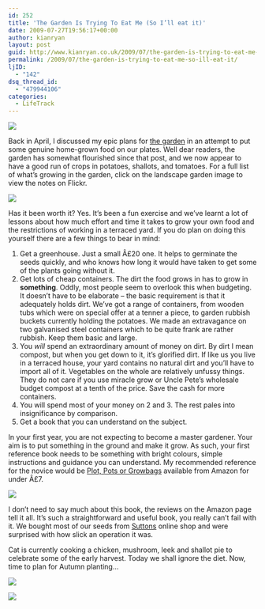 ```yaml
---
id: 252
title: 'The Garden Is Trying To Eat Me (So I’ll eat it)'
date: 2009-07-27T19:56:17+00:00
author: kianryan
layout: post
guid: http://www.kianryan.co.uk/2009/07/the-garden-is-trying-to-eat-me-so-ill-eat-it/
permalink: /2009/07/the-garden-is-trying-to-eat-me-so-ill-eat-it/
ljID:
  - "142"
dsq_thread_id:
  - "479944106"
categories:
  - LifeTrack
---
```

[![](http://farm3.static.flickr.com/2593/3762348937_dd62599ff4.jpg?v=0)](http://www.flickr.com/photos/kianryan/3762348937/)

Back in April, I discussed my epic plans for [the garden](http://www.kianryan.co.uk/2009/04/gardening-for-geeks/) in an attempt to put some genuine home-grown food on our plates. Well dear readers, the garden has somewhat flourished since that post, and we now appear to have a good run of crops in potatoes, shallots, and tomatoes. For a full list of what’s growing in the garden, click on the landscape garden image to view the notes on Flickr.

[![](http://farm4.static.flickr.com/3531/3762347213_4d8acd6d10.jpg?v=0)](http://www.flickr.com/photos/kianryan/3762347213/)

Has it been worth it? Yes. It’s been a fun exercise and we’ve learnt a lot of lessons about how much effort and time it takes to grow your own food and the restrictions of working in a terraced yard. If you do plan on doing this yourself there are a few things to bear in mind:

  1. Get a greenhouse. Just a small Â£20 one. It helps to germinate the seeds quickly, and who knows how long it would have taken to get some of the plants going without it.
  2. Get lots of cheap containers. The dirt the food grows in has to grow in **something**. Oddly, most people seem to overlook this when budgeting. It doesn’t have to be elaborate – the basic requirement is that it adequately holds dirt. We’ve got a range of containers, from wooden tubs which were on special offer at a tenner a piece, to garden rubbish buckets currently holding the potatoes. We made an extravagance on two galvanised steel containers which to be quite frank are rather rubbish. Keep them basic and large.
  3. You _will_ spend an extraordinary amount of money on dirt. By dirt I mean compost, but when you get down to it, it’s glorified dirt. If like us you live in a terraced house, your yard contains no natural dirt and you’ll have to import all of it. Vegetables on the whole are relatively unfussy things. They do not care if you use miracle grow or Uncle Pete’s wholesale budget compost at a tenth of the price. Save the cash for more containers.
  4. You will spend most of your money on 2 and 3. The rest pales into insignificance by comparison.
  5. Get a book that you can understand on the subject.

In your first year, you are not expecting to become a master gardener. Your aim is to put something in the ground and make it grow. As such, your first reference book needs to be something with bright colours, simple instructions and guidance you can understand. My recommended reference for the novice would be [Plot, Pots or Growbags](http://www.amazon.co.uk/Grow-Your-Fruit-Plot-Growbags/dp/0572034946/ref=sr_1_1?ie=UTF8&s=books&qid=1248723934&sr=8-1) available from Amazon for under Â£7.

[![](http://ecx.images-amazon.com/images/I/51w%2BF%2BlVPZL._BO2,204,203,200_PIsitb-sticker-arrow-click,TopRight,35,-76_AA240_SH20_OU02_.jpg)](http://www.amazon.co.uk/Grow-Your-Fruit-Plot-Growbags/dp/0572034946/ref=sr_1_1?ie=UTF8&s=books&qid=1248723934&sr=8-1)

I don’t need to say much about this book, the reviews on the Amazon page tell it all. It’s such a straightforward and useful book, you really can’t fail with it. We bought most of our seeds from [Suttons](http://www.suttons.co.uk/) online shop and were surprised with how slick an operation it was.

Cat is currently cooking a chicken, mushroom, leek and shallot pie to celebrate some of the early harvest. Today we shall ignore the diet. Now, time to plan for Autumn planting…

[![](http://farm4.static.flickr.com/3507/3763154930_6e2159b06e.jpg?v=0)](http://www.flickr.com/photos/kianryan/3763154930/)

[![](http://farm4.static.flickr.com/3534/3763165918_6f630a0688.jpg?v=0)](http://www.flickr.com/photos/kianryan/3763165918/)